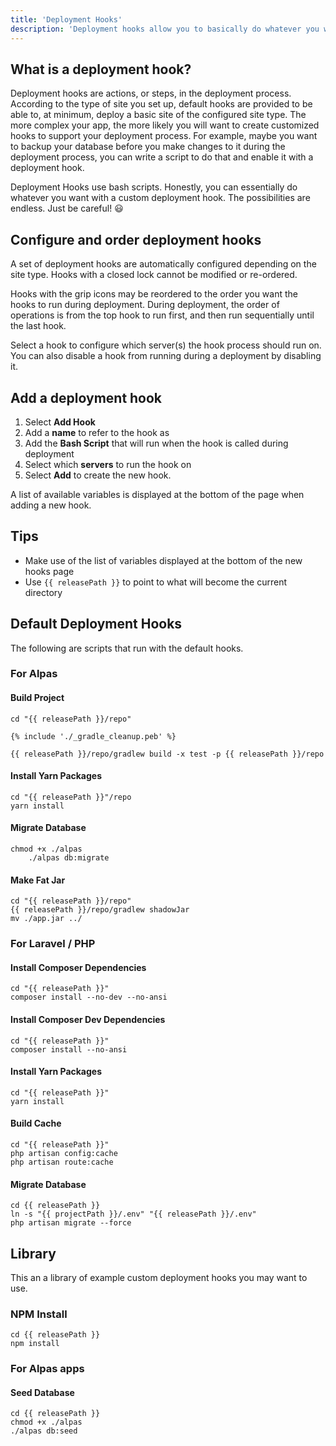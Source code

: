 ```yaml
---
title: 'Deployment Hooks'
description: 'Deployment hooks allow you to basically do whatever you want with your server.'
---
```


## What is a deployment hook?
Deployment hooks are actions, or steps, in the deployment process. According to the type of site you set up, default 
hooks are provided to be able to, at minimum, deploy a basic site of the configured site type. The more complex your app, 
the more likely you will want to create customized hooks to support your deployment process. For example, maybe you want to 
backup your database before you make changes to it during the deployment process, you can write a script to do that and enable 
it with a deployment hook.

<base-info>
Deployment Hooks use bash scripts. Honestly, you can essentially do whatever you want with a custom deployment hook. The possibilities are endless. 
Just be careful! 😃
</base-info>

## Configure and order deployment hooks
A set of deployment hooks are automatically configured depending on the site type. Hooks with a closed lock cannot be modified or re-ordered.

Hooks with the grip icons may be reordered to the order you want the hooks to run during deployment. During deployment, 
the order of operations is from the top hook to run first, and then run sequentially until the last hook.

Select a hook to configure which server(s) the hook process should run on. You can also disable a hook from running during a 
deployment by disabling it.

## Add a deployment hook
1. Select **Add Hook**
2. Add a **name** to refer to the hook as
3. Add the **Bash Script** that will run when the hook is called during deployment
4. Select which **servers** to run the hook on
5. Select **Add** to create the new hook.

A list of available variables is displayed at the bottom of the page when adding a new hook.

## Tips

- Make use of the list of variables displayed at the bottom of the new hooks page
- Use `{{ releasePath }}` to point to what will become the current directory 

## Default Deployment Hooks
The following are scripts that run with the default hooks. 

### For Alpas
#### Build Project

```shell script
cd "{{ releasePath }}/repo"

{% include './_gradle_cleanup.peb' %}

{{ releasePath }}/repo/gradlew build -x test -p {{ releasePath }}/repo
```

 
#### Install Yarn Packages

```shell script
cd "{{ releasePath }}"/repo
yarn install
```
 
#### Migrate Database

```shell script
chmod +x ./alpas
    ./alpas db:migrate
```

#### Make Fat Jar
```shell script
cd "{{ releasePath }}/repo"
{{ releasePath }}/repo/gradlew shadowJar
mv ./app.jar ../
```

### For Laravel / PHP
#### Install Composer Dependencies

```shell script
cd "{{ releasePath }}"
composer install --no-dev --no-ansi
```
 
#### Install Composer Dev Dependencies

```shell script
cd "{{ releasePath }}"
composer install --no-ansi
```
 
#### Install Yarn Packages

```shell script
cd "{{ releasePath }}"
yarn install
```
 
#### Build Cache

```shell script
cd "{{ releasePath }}"
php artisan config:cache
php artisan route:cache
```

#### Migrate Database

```shell script
cd {{ releasePath }}
ln -s "{{ projectPath }}/.env" "{{ releasePath }}/.env"
php artisan migrate --force
```
 

## Library
This an a library of example custom deployment hooks you may want to use.

### NPM Install

```shell script
cd {{ releasePath }} 
npm install
```
 

### For Alpas apps
#### Seed Database

```shell script
cd {{ releasePath }}
chmod +x ./alpas
./alpas db:seed
```
